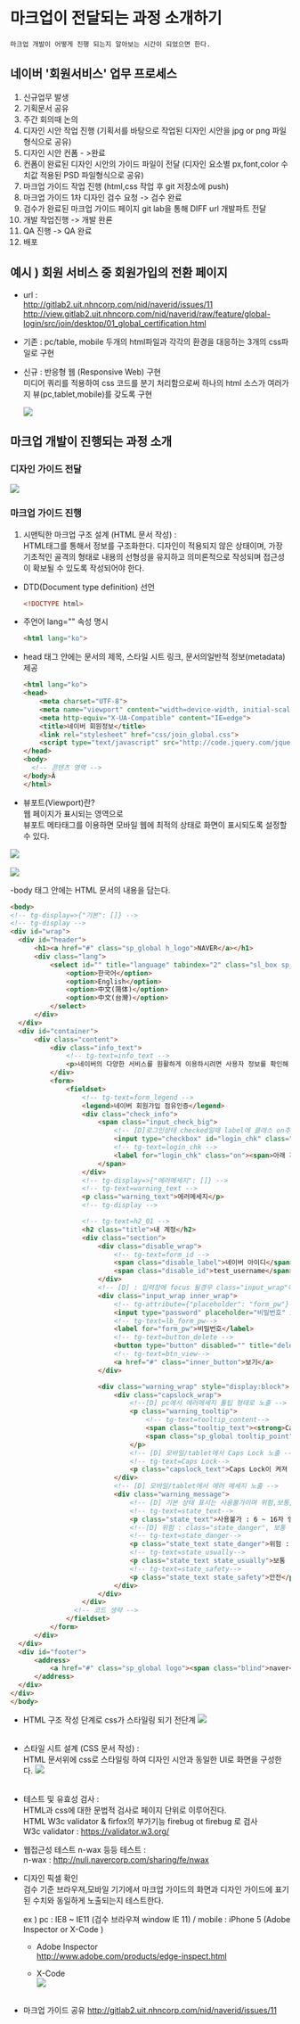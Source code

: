 # 마크업이 전달되는 과정 소개하기

    마크업 개발이 어떻게 진행 되는지 알아보는 시간이 되었으면 한다.

## 네이버 '회원서비스' 업무 프로세스

1. 신규업무 발생
2. 기획문서 공유
3. 주간 회의때 논의
4. 디자인 시안 작업 진행 (기획서를 바탕으로 작업된 디자인 시안을 jpg or png 파일형식으로 공유)
5. 디자인 시안 컨폼 - >완료
6. 컨폼이 완료된 디자인 시안의 가이드 파일이 전달 (디자인 요소별 px,font,color 수치값 적용된 PSD 파일형식으로 공유)
7. 마크업 가이드 작업 진행 (html,css 작업 후 git 저장소에 push)
8. 마크업 가이드 1차 디자인 검수 요청 -> 검수 완료
9. 검수가 완료된 마크업 가이드 페이지 git lab을 통해 DIFF url 개발파트 전달
10. 개발 작업진행 -> 개발 완룐
11. QA 진행 -> QA 완료
12. 배포

## 예시 ) 회원 서비스 중 회원가입의 전환 페이지
- url :<br>
    http://gitlab2.uit.nhncorp.com/nid/naverid/issues/11<br>
    http://view.gitlab2.uit.nhncorp.com/nid/naverid/raw/feature/global-login/src/join/desktop/01_global_certification.html
- 기존 : pc/table, mobile 두개의 html파일과 각각의 환경을 대응하는 3개의 css파일로 구현
- 신규 : 반응형 웹 (Responsive Web) 구현 <br>
  미디어 쿼리를 적용하여 css 코드를 분기 처리함으로써 하나의 html 소스가 여러가지 뷰(pc,tablet,mobile)를 갖도록 구현

  ![](img/img_viewport.png)


## 마크업 개발이 진행되는 과정 소개

 ### 디자인 가이드 전달
 ![](img/img_desktop01.png)

 ### 마크업 가이드 진행
1. 시맨틱한 마크업 구조 설계 (HTML 문서 작성) :<br>
 HTML태그를 통해서 정보를 구조화한다. 디자인이 적용되지 않은 상태이며, 가장 기초적인 골격의 형태로 내용의 선형성을 유지하고 의미론적으로 작성되며 접근성이 확보될 수 있도록 작성되어야 한다.

  - DTD(Document type definition) 선언

    ``` html
    <!DOCTYPE html>
    ```

  - 주언어 lang="" 속성 명시

    ``` html
    <html lang="ko">
    ```     

  - head 태그 안에는 문서의 제목, 스타일 시트 링크, 문서의일반적 정보(metadata) 제공

    ``` html
    <html lang="ko">
    <head>
    	<meta charset="UTF-8">
    	<meta name="viewport" content="width=device-width, initial-scale=1.0, maximum-scale=1.0, minimum-scale=1.0, user-scalable=no">
    	<meta http-equiv="X-UA-Compatible" content="IE=edge">
    	<title>네이버 회원정보</title>
    	<link rel="stylesheet" href="css/join_global.css">
    	<script type="text/javascript" src="http://code.jquery.com/jquery-latest.js"></script>
    </head>
    <body>
      <!-- 콘텐츠 영역 -->
    </body>Â
    </html>
    ```       
  * 뷰포트(Viewport)란?<br>
  웹 페이지가 표시되는 영역으로<br>
  뷰포트 메타태그를 이용하면 모바일 웹에 최적의 상태로 화면이 표시되도록 설정할 수 있다.


   ![](img/img_pc_viewport01.png)<br><br>
   ![](img/img_pc_viewport02_2.png)



  -body 태그 안에는  HTML 문서의 내용을 담는다.
  ``` html
  <body>
<!-- tg-display=>{"기본": []} -->
<!-- tg-display -->
  <div id="wrap">
  	<div id="header">
  		<h1><a href="#" class="sp_global h_logo">NAVER</a></h1>
  		<div class="lang">
  			<select id="" title="language" tabindex="2" class="sl_box sp_global">
  				<option>한국어</option>
  				<option>English</option>
  				<option>中文(简体)</option>
  				<option>中文(台灣)</option>
  			</select>
  		</div>
  	</div>
  	<div id="container">
  		<div class="content">
  			<div class="info_text">
  				<!-- tg-text=info_text -->
  				<p>네이버의 다양한 서비스를 원활하게 이용하시려면 사용자 정보를 확인해 주세요.<br> <a href="#" class="check_link">정보 확인이 필요한 이유</a></p>
  			</div>
  			<form>
  				<fieldset>
  					<!-- tg-text=form_legend -->
  					<legend>네이버 회원가입 점유인증</legend>
  					<div class="check_info">
  						<span class="input_check_big">
  							<!-- [D]로그인상태 checked일때 label에 클래스 on추가해주세요. 예)class="on" -->
  							<input type="checkbox" id="login_chk" class="chk" checked="">
  							<!-- tg-text=login_chk -->
  							<label for="login_chk" class="on"><span>아래 개인정보 제공에 동의합니다</span></label>
  						</span>
  					</div>
  					<!-- tg-display=>{"에러메세지": []} -->
  					<!-- tg-text=warning_text -->
  					<p class="warning_text">에러메세지</p>
  					<!-- tg-display -->

  					<!-- tg-text=h2_01 -->
  					<h2 class="title">내 계정</h2>
  					<div class="section">
  						<div class="disable_wrap">
  							<!-- tg-text=form_id -->
  							<span class="disable_label">네이버 아이디</span>
  							<span class="disable_id">test_username</span>
  						</div>
  						<!-- [D] : 입력창에 focus 될경우 class="input_wrap"에 .input_wrap_focus 클래스 추가 해주세요. -->
  						<div class="input_wrap inner_wrap">
  							<!-- tg-attribute={"placeholder": "form_pw"} -->
  							<input type="password" placeholder="비밀번호" id="form_pw">
  							<!-- tg-text=lb_form_pw-->
  							<label for="form_pw">비밀번호</label>
  							<!-- tg-text=button_delete -->
  							<button type="button" disabled="" title="delete" class="sp_global btn_delete">delete</button>
  							<!-- tg-text=btn_view-->
  							<a href="#" class="inner_button">보기</a>
  						</div>

  						<div class="warning_wrap" style="display:block">
  							<div class="capslock_wrap">
  								<!--[D] pc에서 에러메세지 툴팁 형태로 노출 -->
  								<p class="warning_tooltip">
  									<!-- tg-text=tooltip_content-->
  									<span class="tooltip_text"><strong>Caps Lock</strong>이 켜져 있습니다.</span>
  									<span class="sp_global tooltip_point"></span>
  								</p>
  								<!-- [D] 모바일/tablet에서 Caps Lock 노출 -->
  								<!-- tg-text=Caps Lock-->
  								<p class="capslock_text">Caps Lock이 켜져 있습니다.</p>
  							</div>
  							<!-- [D] 모바일/tablet에서 에러 메세지 노출 -->
  							<div class="warning_message">
  								<!-- [D] 기본 상태 표시는 사용불가이며 위험,보통,안전 상태에 따라 각각의 클래스를 추가해 주세요. -->
  								<!-- tg-text=state_text-->
  								<p class="state_text">사용불가 : 6 ~ 16자 영문 대 소문자, 숫자, 특수문자를 사용하세요.</p>
  								<!--[D] 위험 : class="state_danger", 보통 : class="state_usually", 안전 : class="state_safety" 클래스 Add해 주세요-->
  								<!-- tg-text=state_danger-->
  								<p class="state_text state_danger">위험 : 6 ~ 16자 영문 대 소문자, 숫자, 특수문자를 사용하세요.</p>
  								<!-- tg-text=state_usually-->
  								<p class="state_text state_usually">보통 : 6 ~ 16자 영문 대 소문자, 숫자, 특수문자를 사용하세요.</p>
  								<!-- tg-text=state_safety-->
  								<p class="state_text state_safety">안전</p>
  							</div>
  						</div>
  					</div>
  			      <!-- 코드 생략 -->
  				</fieldset>
  			</form>
  		</div>
  	</div>
  	<div id="footer">
  		<address>
  			<a href="#" class="sp_global logo"><span class="blind">naver</span></a><em class="copy">Copyright</em><em class="u_cra_simbol">&copy;</em><a href="#" class="u_cra">NAVER Corp.</a><span class="bar">|</span><a href="#" class="u_cri">Help</a><span class="all_r">All Rights Reserved.</span>
  		</address>
  	</div>
  </div>
</body>
```  
- HTML 구조 작성 단계로 css가 스타일링 되기 전단계
![](img/img_markup.png)<br><br>

- 스타일 시트 설계 (CSS 문서 작성) : <br>
HTML 문서위에 css로 스타일링 하여 디자인 시안과 동일한 UI로 화면을 구성한다.
![](img/img_markup_css.png)<br><br>

- 테스트 및 유효성 검사 :<br>
 HTML과 css에 대한 문법적 검사로 페이지 단위로 이루어진다.<br>
 HTML W3c validator & firfox의 부가기능 firebug ot firebug 로 검사<br>
 W3c validator : https://validator.w3.org/

- 웹접근성 테스트 n-wax 등등 테스트 : <br>
n-wax : http://nuli.navercorp.com/sharing/fe/nwax

- 디자인 픽셀 확인 <br>
  검수 기준 브라우져,모바일 기기에서 마크업 가이드의 화면과 디자인 가이드에 표기된 수치와 동일하게 노출되는지 테스트한다.

  ex ) pc :  IE8 ~ IE11 (검수 브라우져 window IE 11) /
     mobile : iPhone 5 (Adobe Inspector or X-Code )<br>
  - Adobe Inspector<br/>
  http://www.adobe.com/products/edge-inspect.html

  - X-Code<br>
  ![](img/x-code.png)<br><br>         

 - 마크업 가이드 공유
 http://gitlab2.uit.nhncorp.com/nid/naverid/issues/11
 
